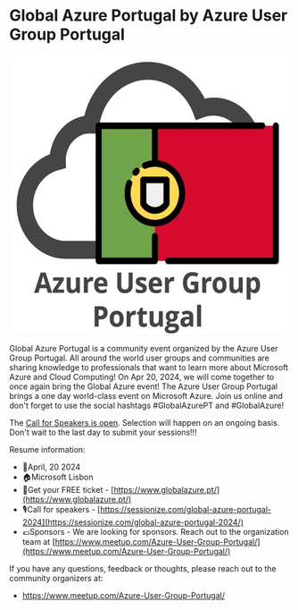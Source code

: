 # Global Azure Portugal by Azure User Group Portugal

[![Azure User Group Portugal](AZUGPT.png "Visit us here!")](https://www.globalazure.pt/)

Global Azure Portugal is a community event organized by the Azure User Group Portugal.
All around the world user groups and communities are sharing knowledge to professionals that want to learn more about Microsoft Azure and Cloud Computing!
On Apr 20, 2024, we will come together to once again bring the Global Azure event! The Azure User Group Portugal brings a one day world-class event on Microsoft Azure. Join us online and don't forget to use the social hashtags #GlobalAzurePT and #GlobalAzure!


The [Call for Speakers is open](https://sessionize.com/global-azure-portugal-2024/). Selection will happen on an ongoing basis. Don't wait to the last day to submit your sessions!!! 


Resume information:
* 📅April, 20 2024
* 🏠Microsoft Lisbon
* 🎫Get your FREE ticket - [https://www.globalazure.pt/](https://www.globalazure.pt/)
* 🎙️Call for speakers - [https://sessionize.com/global-azure-portugal-2024](https://sessionize.com/global-azure-portugal-2024/)
* 💶Sponsors - We are looking for sponsors. Reach out to the organization team at [https://www.meetup.com/Azure-User-Group-Portugal/](https://www.meetup.com/Azure-User-Group-Portugal/)

If you have any questions, feedback or thoughts, please reach out to the community organizers at:
* https://www.meetup.com/Azure-User-Group-Portugal/